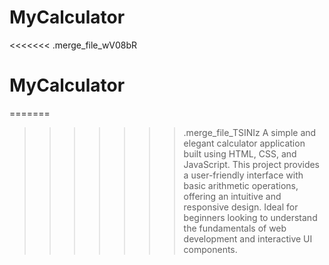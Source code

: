 # MyCalculator
<<<<<<< .merge_file_wV08bR
# MyCalculator
=======
>>>>>>> .merge_file_TSINIz
A simple and elegant calculator application built using HTML, CSS, and JavaScript. This project provides a user-friendly interface with basic arithmetic operations, offering an intuitive and responsive design. Ideal for beginners looking to understand the fundamentals of web development and interactive UI components.